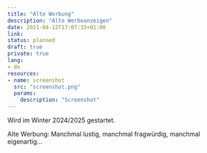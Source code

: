 ```yaml
---
title: "Alte Werbung"
description: "Alte Werbeanzeigen"
date: 2021-04-12T17:07:33+01:00
link:
status: planned
draft: true
private: true
lang:
- de
resources:
- name: screenshot
  src: "screenshot.png"
  params:
    description: "Screenshot"
---
```

Wird im Winter 2024/2025 gestartet.

Alte Werbung: Manchmal lustig, manchmal fragwürdig, manchmal eigenartig...
